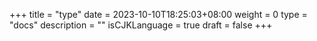+++
title = "type"
date = 2023-10-10T18:25:03+08:00
weight = 0
type = "docs"
description = ""
isCJKLanguage = true
draft = false
+++